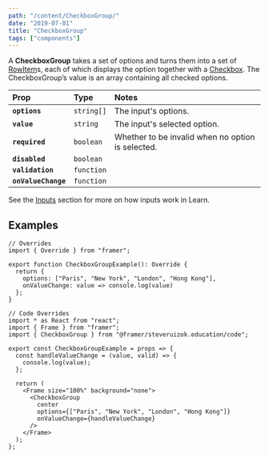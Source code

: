 ```yaml
---
path: "/content/CheckboxGroup/"
date: "2019-07-01"
title: "CheckboxGroup"
tags: ["components"]
---
```


A **CheckboxGroup** takes a set of options and turns them into a set of
[RowItem](http://localhost:8000/content/RowItem)s, each of which displays the
option together with a [Checkbox](http://localhost:8000/content/Checkbox). The
CheckboxGroup’s value is an array containing all checked options.

| Prop                | Type       | Notes                                             |
| :------------------ | :--------- | :------------------------------------------------ |
| **`options`**       | `string[]` | The input's options.                              |
| **`value`**         | `string`   | The input's selected option.                      |
| **`required`**      | `boolean`  | Whether to be invalid when no option is selected. |
| **`disabled`**      | `boolean`  |                                                   |
| **`validation`**    | `function` |                                                   |
| **`onValueChange`** | `function` |                                                   |

See the [Inputs](https://github.com/framer/framer-education/wiki/Inputs) section
for more on how inputs work in Learn.

## Examples

```tsx
// Overrides
import { Override } from "framer";

export function CheckboxGroupExample(): Override {
  return {
    options: ["Paris", "New York", "London", "Hong Kong"],
    onValueChange: value => console.log(value)
  };
}
```

```tsx
// Code Overrides
import * as React from "react";
import { Frame } from "framer";
import { CheckboxGroup } from "@framer/steveruizok.education/code";

export const CheckboxGroupExample = props => {
  const handleValueChange = (value, valid) => {
    console.log(value);
  };

  return (
    <Frame size="100%" background="none">
      <CheckboxGroup
        center
        options={["Paris", "New York", "London", "Hong Kong"]}
        onValueChange={handleValueChange}
      />
    </Frame>
  );
};
```
